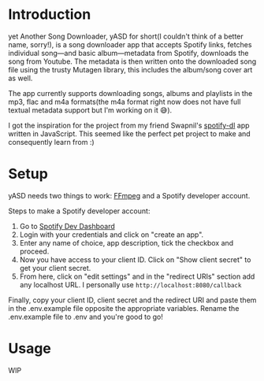 # Introduction

yet Another Song Downloader, yASD for short(I couldn't think of a better name, sorry!), is a song downloader app that accepts Spotify links, fetches individual song—and basic album—metadata from Spotify, downloads the song from Youtube. The metadata is then written onto the downloaded song file using the trusty Mutagen library, this includes the album/song cover art as well. 

The app currently supports downloading songs, albums and playlists in the mp3, flac and m4a formats(the m4a format right now does not have full textual metadata support but I'm working on it 😅). 

I got the inspiration for the project from my friend Swapnil's [spotify-dl](https://github.com/SwapnilSoni1999/spotify-dl) app written in JavaScript. This seemed like the perfect pet project to make and consequently learn from :)


# Setup

yASD needs two things to work: [FFmpeg](https://ffmpeg.org/download.html) and a Spotify developer account.

Steps to make a Spotify developer account:
1. Go to [Spotify Dev Dashboard](https://developer.spotify.com/dashboard/applications)
2. Login with your credentials and click on "create an app".
3. Enter any name of choice, app description, tick the checkbox and proceed.
4. Now you have access to your client ID. Click on "Show client secret" to get your client secret.
5. From here, click on "edit settings" and in the "redirect URIs" section add any localhost URL. I personally use ```http://localhost:8080/callback```

Finally, copy your client ID, client secret and the redirect URI and paste them in the .env.example file opposite the appropriate variables. Rename the .env.example file to .env and you're good to go!


# Usage

WIP
